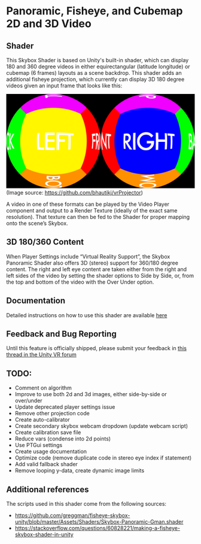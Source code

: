 # Panoramic, Fisheye, and Cubemap 2D and 3D Video
## Shader
This Skybox Shader is based on Unity's built-in shader, which can display 180 and 360 degree videos in either equirectangular (latitude longitude) or cubemap (6 frames) layouts as a scene backdrop.
This shader adds an additional fisheye projection, which currently can display 3D 180 degree videos given an input frame that looks like this:

![Input image template](sidebysidefisheye.png)
(Image source: https://github.com/bhautikj/vrProjector)

A video in one of these formats can be played by the Video Player component and output to a Render Texture (ideally of the exact same resolution). That texture can then be fed to the Shader for proper mapping onto the scene’s Skybox.

## 3D 180/360 Content
When Player Settings include “Virtual Reality Support”,  the Skybox Panoramic Shader also offers 3D (stereo) support for 360/180 degree content. The right and left eye content are taken either from the right and left sides of the video by setting the shader options to Side by Side, or, from the top and bottom of the video with the Over Under option.

## Documentation
Detailed instructions on how to use this shader are available [here](https://docs.google.com/document/d/1JjOQ0dXTYPFwg6eSOlIAdqyPo6QMLqh-PETwxf8ZVD8)

## Feedback and Bug Reporting
Until this feature is officially shipped, please submit your feedback in [this thread in the Unity VR forum](https://forum.unity3d.com/threads/how-to-integrate-360-video-with-unity.485405/)

## TODO:
+ Comment on algorithm
+ Improve to use both 2d and 3d images, either side-by-side or over/under
+ Update deprecated player settings issue
+ Remove other projection code
+ Create auto-calibrator
+ Create secondary skybox webcam dropdown (update webcam script)
+ Create calibration save file
+ Reduce vars (condense into 2d points)
+ Use PTGui settings
+ Create usage documentation
+ Optimize code (remove duplicate code in stereo eye index if statement)
+ Add valid fallback shader
+ Remove looping y-data, create dynamic image limits


## Additional references
The scripts used in this shader come from the following sources:
+ https://github.com/greggman/fisheye-skybox-unity/blob/master/Assets/Shaders/Skybox-Panoramic-Gman.shader
+ https://stackoverflow.com/questions/60828221/making-a-fisheye-skybox-shader-in-unity
